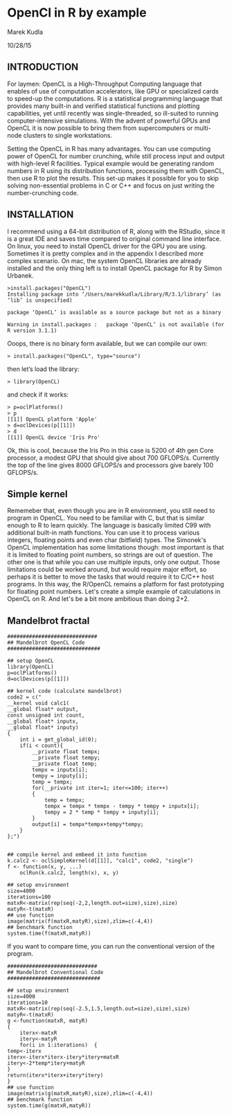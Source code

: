 # OpenCl in R by example

Marek Kudla

10/28/15

## INTRODUCTION

For laymen: OpenCL is a High-Throughput Computing language that enables of use of computation accelerators, like GPU or specialized cards to speed-up the computations. R is a statistical programming language that provides many built-in and verified statistical functions and plotting capabilities, yet until recently was single-threaded, so ill-suited to running computer-intensive simulations. With the advent of powerful GPUs and OpenCL it is now possible to bring them from supercomputers or multi-node clusters to single workstations.

Setting the OpenCL in R has many advantages. You can use computing power of OpenCL for number crunching, while still process input and output with high-level R facilities. Typical example would be generating random numbers in R using its distribution functions, processing them with OpenCL, then use R to plot the results. This set-up makes it possible for you to skip solving non-essential problems in C or C++ and focus on just writing the number-crunching code.

## INSTALLATION

I recommend using a 64-bit distribution of R, along with the RStudio, since it is a great IDE and saves time compared to original command line interface. On linux, you need to install OpenCL driver for the GPU you are using. Sometimes it is pretty complex and in the appendix I described more complex scenario. On mac, the system OpenCL libraries are already installed and the only thing left is to install OpenCL package for R by Simon Urbanek.

``` 
>install.packages("OpenCL")
Installing package into ‘/Users/marekkudla/Library/R/3.1/library’ (as ‘lib’ is unspecified)

package ‘OpenCL’ is available as a source package but not as a binary

Warning in install.packages :   package ‘OpenCL’ is not available (for R version 3.1.1) 
```
Ooops, there is no binary form available, but we can compile our own:
```
> install.packages("OpenCL", type="source")
```
then let’s load the library:
```
> library(OpenCL)
```
and check if it works:
```
> p=oclPlatforms()
> p
[[1]] OpenCL platform 'Apple'
> d=oclDevices(p[[1]]) 
> d
[[1]] OpenCL device 'Iris Pro' 
```

Ok, this is cool, because the Iris Pro in this case is 5200 of 4th gen Core processor, a modest GPU that should give about 700 GFLOPS/s. Currently the top of the line gives 8000 GFLOPS/s and processors give barely 100 GFLOPS/s.

## Simple kernel

Rememeber that, even though you are in R environment, you still need to program in OpenCL. You need to be familiar with C, but that is similar enough to R to learn quickly. The language is basically limited C99 with additional built-in math functions. You can use it to process various integers, floating points and even char (bitfield) types. The Simonek's OpenCL implementation has some limitations though: most important is that it is limited to floating point numbers, so strings are out of question. The other one is that while you can use multiple inputs, only one output. Those limitations could be worked around, but would require major effort, so perhaps it is better to move the tasks that would require it to C/C++ host programs. In this way, the R/OpenCL remains a platform for fast prototyping for floating point numbers. Let's create a simple example of calculations in OpenCL on R. And let's be a bit more ambitious than doing 2+2.

## Mandelbrot fractal

```
#############################
## Mandelbrot OpenCL Code 
##############################

## setup OpenCL 
library(OpenCL) 
p=oclPlatforms() 
d=oclDevices(p[[1]])

## kernel code (calculate mandelbrot) 
code2 = c(" 
__kernel void calc1( 
__global float* output, 
const unsigned int count, 
__global float* inputx, 
__global float* inputy) 
{ 
	int i = get_global_id(0); 
	if(i < count){ 
		__private float tempx; 
		__private float tempy; 
		__private float temp; 
		tempx = inputx[i]; 
		tempy = inputy[i]; 
		temp = tempx; 
		for(__private int iter=1; iter<=100; iter++) 
		{ 
			temp = tempx; 
			tempx = tempx * tempx - tempy * tempy + inputx[i]; 
			tempy = 2 * temp * tempy + inputy[i]; 
		} 
		output[i] = tempx*tempx+tempy*tempy; 
	} 
};")


## compile kernel and embeed it into function 
k.calc2 <- oclSimpleKernel(d[[1]], "calc1", code2, "single") 
f <- function(x, y, ...) 
	oclRun(k.calc2, length(x), x, y)

## setup environment
size=4000 
iterations=100 
matxR<-matrix(rep(seq(-2,2,length.out=size),size),size) 
matyR<-t(matxR)
## use function 
image(matrix(f(matxR,matyR),size),zlim=c(-4,4))
## benchmark function 
system.time(f(matxR,matyR))
```
If you want to compare time, you can run the conventional version of the program.

```
############################# 
## Mandelbrot Conventional Code 
##############################

## setup environment 
size=4000 
iterations=10 
matxR<-matrix(rep(seq(-2.5,1.5,length.out=size),size),size) 
matyR<-t(matxR)
g <-function(matxR, matyR) 
{ 
	iterx<-matxR 
	itery<-matyR 
	for(i in 1:iterations)  {   
temp<-iterx   
iterx<-iterx*iterx-itery*itery+matxR   
itery<-2*temp*itery+matyR   
} 
return(iterx*iterx+itery*itery) 
}
## use function 
image(matrix(g(matxR,matyR),size),zlim=c(-4,4))
## benchmark function 
system.time(g(matxR,matyR))
```


